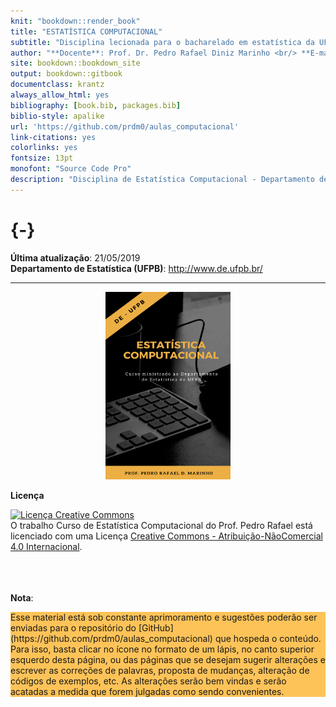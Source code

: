 ```yaml
--- 
knit: "bookdown::render_book"
title: "ESTATÍSTICA COMPUTACIONAL"
subtitle: "Disciplina lecionada para o bacharelado em estatística da UFPB"
author: "**Docente**: Prof. Dr. Pedro Rafael Diniz Marinho <br/> **E-mail**: <pedro.rafael.marinho@gmail.com> / <pedro@de.ufpb.br> <br/> **Perído Letivo**: 2019.1"
site: bookdown::bookdown_site
output: bookdown::gitbook
documentclass: krantz
always_allow_html: yes
bibliography: [book.bib, packages.bib]
biblio-style: apalike
url: 'https://github.com/prdm0/aulas_computacional'
link-citations: yes
colorlinks: yes
fontsize: 13pt
monofont: "Source Code Pro"
description: "Disciplina de Estatística Computacional - Departamento de Estatística"
---
```



# {-}

**Última atualização**: 21/05/2019 <br/>
**Departamento de Estatística (UFPB)**: <http://www.de.ufpb.br/> 

---



<p align="center">
<img src="images/logo_computacional.png" width="200" height="300"/>
</p>

**Licença**

<a rel="license" href="http://creativecommons.org/licenses/by-nc/4.0/"><img alt="Licença Creative Commons" style="border-width:0" src="https://i.creativecommons.org/l/by-nc-sa/4.0/88x31.png" /></a><br />O trabalho <span xmlns:dct="http://purl.org/dc/terms/" href="http://purl.org/dc/dcmitype/Text" property="dct:title" rel="dct:type">Curso de Estatística Computacional</span> do <span xmlns:cc="http://creativecommons.org/ns#" property="cc:attributionName">Prof. Pedro Rafael</span> está licenciado com uma Licença <a rel="license" href="http://creativecommons.org/licenses/by-nc/4.0/">Creative Commons - Atribuição-NãoComercial 4.0 Internacional</a>.

<br/><br/><br/>
**Nota**:

<div style="background-color:rgba(255, 165, 0, 0.65)">
Esse material está sob constante aprimoramento e sugestões poderão ser enviadas para o repositório do [GitHub](https://github.com/prdm0/aulas_computacional) que hospeda o conteúdo. Para isso, basta clicar no ícone no formato de um lápis, no canto superior esquerdo desta página, ou das páginas que se desejam sugerir alterações e escrever as correções de palavras, proposta de mudanças, alteração de códigos de exemplos, etc. As alterações serão bem vindas e serão acatadas a medida que forem julgadas como sendo convenientes.
</div>


